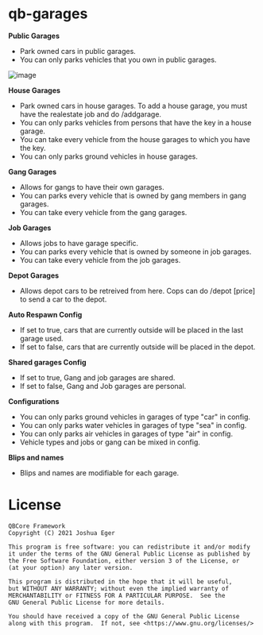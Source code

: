 # qb-garages

**Public Garages**
* Park owned cars in public garages.
* You can only parks vehicles that you own in public garages. 

![image](https://github.com/qbcore-framework/qb-garages/assets/57848836/b56344ea-a902-4c07-9ae6-4984486648d2)

**House Garages**
* Park owned cars in house garages. To add a house garage, you must have the realestate job and do /addgarage.
* You can only parks vehicles from persons that have the key in a house garage. 
* You can take every vehicle from the house garages to which you have the key. 
* You can only parks ground vehicles in house garages. 

**Gang Garages**
* Allows for gangs to have their own garages.
* You can parks every vehicle that is owned by gang members in gang garages. 
* You can take every vehicle from the gang garages. 

**Job Garages**
* Allows jobs to have garage specific.
* You can parks every vehicle that is owned by someone in job garages. 
* You can take every vehicle from the job garages. 

**Depot Garages**
* Allows depot cars to be retreived from here. Cops can do /depot [price] to send a car to the depot.

**Auto Respawn Config**
* If set to true, cars that are currently outside will be placed in the last garage used.
* If set to false, cars that are currently outside will be placed in the depot.

**Shared garages Config**
* If set to true, Gang and job garages are shared.
* If set to false, Gang and Job garages are personal.

**Configurations**
* You can only parks ground vehicles in garages of type "car" in config. 
* You can only parks water vehicles in garages of type "sea" in config. 
* You can only parks air vehicles in garages of type "air" in config. 
* Vehicle types and jobs or gang can be mixed in config.

**Blips and names**
* Blips and names are modifiable for each garage. 


# License

    QBCore Framework
    Copyright (C) 2021 Joshua Eger

    This program is free software: you can redistribute it and/or modify
    it under the terms of the GNU General Public License as published by
    the Free Software Foundation, either version 3 of the License, or
    (at your option) any later version.

    This program is distributed in the hope that it will be useful,
    but WITHOUT ANY WARRANTY; without even the implied warranty of
    MERCHANTABILITY or FITNESS FOR A PARTICULAR PURPOSE.  See the
    GNU General Public License for more details.

    You should have received a copy of the GNU General Public License
    along with this program.  If not, see <https://www.gnu.org/licenses/>

